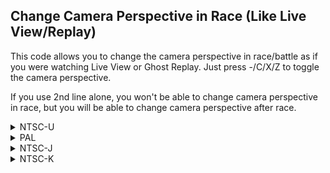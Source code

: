 ## Change Camera Perspective in Race (Like Live View/Replay)

This code allows you to change the camera perspective in race/battle as if you were watching Live View or Ghost Replay. Just press -/C/X/Z to toggle the camera perspective.

If you use 2nd line alone, you won't be able to change camera perspective in race, but you will be able to change camera perspective after race.

<details>
<summary>NTSC-U</summary>

```powerpc
04597894 3800000C
04597910 38600001
```
</details>

<details>
<summary>PAL</summary>

```powerpc
045A28CC 3800000C
045A2948 38600001
```
</details>

<details>
<summary>NTSC-J</summary>

```powerpc
045A224C 3800000C
045A22C8 38600001
```
</details>

<details>
<summary>NTSC-K</summary>

```powerpc
04590924 3800000C
045909A0 38600001
```
</details>
